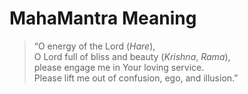 # MahaMantra Meaning
 
> “O energy of the Lord (*Hare*),  
> O Lord full of bliss and beauty (*Krishna*, *Rama*),  
> please engage me in Your loving service.  
> Please lift me out of confusion, ego, and illusion.”